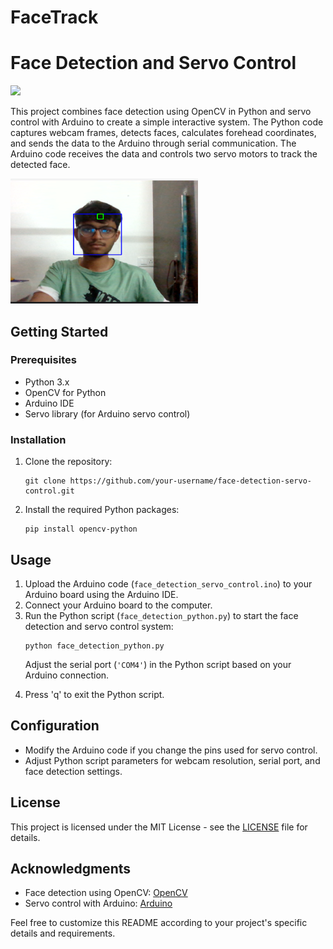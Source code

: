 # FaceTrack
<!DOCTYPE html>
<html lang="en">

<head>
    <meta charset="UTF-8">
    <meta name="viewport" content="width=device-width, initial-scale=1.0">
    <h1>Face Detection and Servo Control</h1>
</head>

<body>
        <img src="/Images/ezgif-5-33003841ff.gif" >
    <p>This project combines face detection using OpenCV in Python and servo control with Arduino to create a simple
        interactive system. The Python code captures webcam frames, detects faces, calculates forehead coordinates, and
        sends the data to the Arduino through serial communication. The Arduino code receives the data and controls two
        servo motors to track the detected face.</p>
         <img src="/Images/image_2023-11-30_231031386.png" alt="Face Detection" width="300" height="200">
    <h2>Getting Started</h2>
    <h3>Prerequisites</h3>
    <ul>
        <li>Python 3.x</li>
        <li>OpenCV for Python</li>
        <li>Arduino IDE</li>
        <li>Servo library (for Arduino servo control)</li>
    </ul>
    <h3>Installation</h3>
    <ol>
        <li>Clone the repository:</li>
        <pre><code>git clone https://github.com/your-username/face-detection-servo-control.git</code></pre>
        <li>Install the required Python packages:</li>
        <pre><code>pip install opencv-python </code></pre>
    </ol>
    <h2>Usage</h2>
    <ol>
        <li>Upload the Arduino code (<code>face_detection_servo_control.ino</code>) to your Arduino board using the
            Arduino IDE.</li>
        <li>Connect your Arduino board to the computer.</li>
        <li>Run the Python script (<code>face_detection_python.py</code>) to start the face detection and servo
            control system:</li>
        <pre><code>python face_detection_python.py</code></pre>
        <p>Adjust the serial port (<code>'COM4'</code>) in the Python script based on your Arduino connection.</p>
        <li>Press 'q' to exit the Python script.</li>
    </ol>
    <h2>Configuration</h2>
    <ul>
        <li>Modify the Arduino code if you change the pins used for servo control.</li>
        <li>Adjust Python script parameters for webcam resolution, serial port, and face detection settings.</li>
    </ul>
    <h2>License</h2>
    <p>This project is licensed under the MIT License - see the <a href="LICENSE">LICENSE</a> file for details.</p>
    <h2>Acknowledgments</h2>
    <ul>
        <li>Face detection using OpenCV: <a href="https://opencv.org/">OpenCV</a></li>
        <li>Servo control with Arduino: <a href="https://www.arduino.cc/">Arduino</a></li>
    </ul>
    <p>Feel free to customize this README according to your project's specific details and requirements.</p>

</body>

</html>


